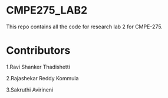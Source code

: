 # CMPE275_LAB2
This repo contains all the code for research lab 2 for CMPE-275.

# Contributors

1.Ravi Shanker Thadishetti

2.Rajashekar Reddy Kommula

3.Sakruthi Avirineni
